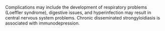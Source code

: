 Complications may include the development of respiratory problems (Loeffler syndrome), digestive issues, and hyperinfection may result in central nervous system problems. Chronic disseminated strongyloidiasis is associated with immunodepression.